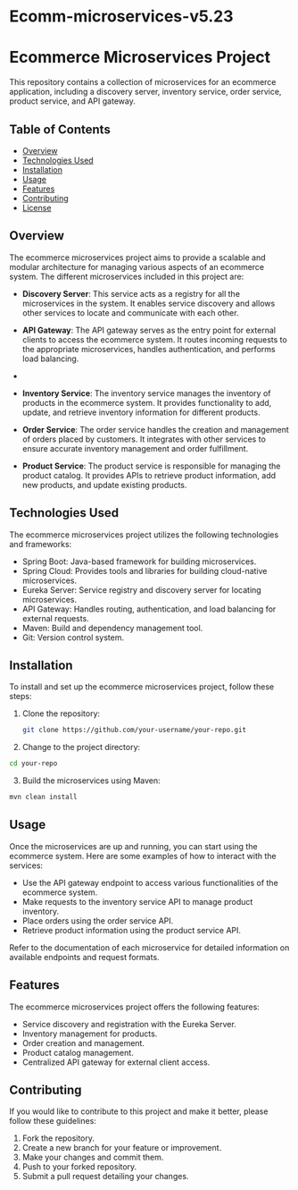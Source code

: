 # Ecomm-microservices-v5.23

# Ecommerce Microservices Project

This repository contains a collection of microservices for an ecommerce application, including a discovery server, inventory service, order service, product service, and API gateway.

## Table of Contents
- [Overview](#overview)
- [Technologies Used](#technologies-used)
- [Installation](#installation)
- [Usage](#usage)
- [Features](#features)
- [Contributing](#contributing)
- [License](#license)

## Overview
The ecommerce microservices project aims to provide a scalable and modular architecture for managing various aspects of an ecommerce system. The different microservices included in this project are:

- **Discovery Server**: This service acts as a registry for all the microservices in the system. It enables service discovery and allows other services to locate and communicate with each other.

- **API Gateway**: The API gateway serves as the entry point for external clients to access the ecommerce system. It routes incoming requests to the appropriate microservices, handles authentication, and performs load balancing.
- 
- **Inventory Service**: The inventory service manages the inventory of products in the ecommerce system. It provides functionality to add, update, and retrieve inventory information for different products.

- **Order Service**: The order service handles the creation and management of orders placed by customers. It integrates with other services to ensure accurate inventory management and order fulfillment.

- **Product Service**: The product service is responsible for managing the product catalog. It provides APIs to retrieve product information, add new products, and update existing products.


## Technologies Used
The ecommerce microservices project utilizes the following technologies and frameworks:

- Spring Boot: Java-based framework for building microservices.
- Spring Cloud: Provides tools and libraries for building cloud-native microservices.
- Eureka Server: Service registry and discovery server for locating microservices.
- API Gateway: Handles routing, authentication, and load balancing for external requests.
- Maven: Build and dependency management tool.
- Git: Version control system.

## Installation
To install and set up the ecommerce microservices project, follow these steps:

1. Clone the repository:

   ```bash
   git clone https://github.com/your-username/your-repo.git
   
   ```
2. Change to the project directory:

  ```bash
  cd your-repo
  ```
3. Build the microservices using Maven:

  ```bash
  mvn clean install
  ```

## Usage
Once the microservices are up and running, you can start using the ecommerce system. Here are some examples of how to interact with the services:

- Use the API gateway endpoint to access various functionalities of the ecommerce system.
- Make requests to the inventory service API to manage product inventory.
- Place orders using the order service API.
- Retrieve product information using the product service API.

Refer to the documentation of each microservice for detailed information on available endpoints and request formats.

## Features
The ecommerce microservices project offers the following features:

- Service discovery and registration with the Eureka Server.
- Inventory management for products.
- Order creation and management.
- Product catalog management.
- Centralized API gateway for external client access.

## Contributing
If you would like to contribute to this project and make it better, please follow these guidelines:

1. Fork the repository.
2. Create a new branch for your feature or improvement.
3. Make your changes and commit them.
4. Push to your forked repository.
5. Submit a pull request detailing your changes.

